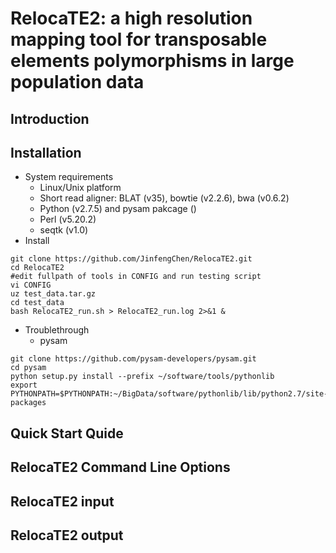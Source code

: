# RelocaTE2: a high resolution mapping tool for transposable elements polymorphisms in large population data

## Introduction

## Installation
+ System requirements
  - Linux/Unix platform
  - Short read aligner: BLAT (v35), bowtie (v2.2.6), bwa (v0.6.2)
  - Python (v2.7.5) and pysam pakcage ()
  - Perl (v5.20.2)
  - seqtk (v1.0)
+ Install

```shell
git clone https://github.com/JinfengChen/RelocaTE2.git
cd RelocaTE2
#edit fullpath of tools in CONFIG and run testing script
vi CONFIG
uz test_data.tar.gz
cd test_data
bash RelocaTE2_run.sh > RelocaTE2_run.log 2>&1 &
```
+ Troublethrough
  - pysam
```shell
git clone https://github.com/pysam-developers/pysam.git
cd pysam
python setup.py install --prefix ~/software/tools/pythonlib
export PYTHONPATH=$PYTHONPATH:~/BigData/software/pythonlib/lib/python2.7/site-packages
```
## Quick Start Quide



## RelocaTE2 Command Line Options

## RelocaTE2 input

## RelocaTE2 output

## 
